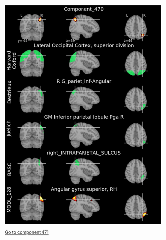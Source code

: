 


![470](preliminary/470.jpg "Component 470")

[Go to component 471](https://parietal-inria.github.io/MODL_atlas/1024/471 "Component 471")